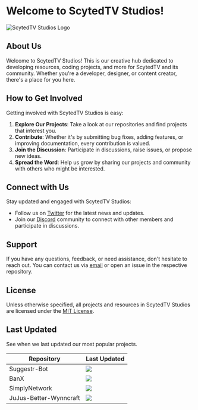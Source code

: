# Welcome to ScytedTV Studios!

![ScytedTV Studios Logo](https://www.scyted.tv/assets/images/meta.jpg)

## About Us

Welcome to ScytedTV Studios! This is our creative hub dedicated to developing resources, coding projects, and more for ScytedTV and its community. Whether you're a developer, designer, or content creator, there's a place for you here.

## How to Get Involved

Getting involved with ScytedTV Studios is easy:

1. **Explore Our Projects**: Take a look at our repositories and find projects that interest you.
2. **Contribute**: Whether it's by submitting bug fixes, adding features, or improving documentation, every contribution is valued.
3. **Join the Discussion**: Participate in discussions, raise issues, or propose new ideas.
4. **Spread the Word**: Help us grow by sharing our projects and community with others who might be interested.

## Connect with Us

Stay updated and engaged with ScytedTV Studios:

- Follow us on [Twitter](https://twitter.com/ScytedTV) for the latest news and updates.
- Join our [Discord](http://discord.scyted.tv/) community to connect with other members and participate in discussions.

## Support

If you have any questions, feedback, or need assistance, don't hesitate to reach out. You can contact us via [email](mailto:support@scyted.tv) or open an issue in the respective repository.

## License

Unless otherwise specified, all projects and resources in ScytedTV Studios are licensed under the [MIT License](LICENSE).

## Last Updated
See when we last updated our most popular projects.

| Repository             | Last Updated      |
| ---------------------- | ----------------- |
| Suggestr-Bot           | [![][sbi]][sbl]   |
| BanX                   | [![][bxi]][bxl]   |
| SimplyNetwork          | [![][sni]][snl]   |
| JuJus-Better-Wynncraft | [![][jbwi]][jbwl] |

[bxi]: https://img.shields.io/github/last-commit/ScytedTV-Studios/BanX?display_timestamp=author
[bxl]: https://github.com/ScytedTV-Studios/BanX
[sbi]: https://img.shields.io/github/last-commit/ScytedTV-Studios/Suggestr-Bot?label
[sbl]: https://github.com/ScytedTV-Studios/Suggestr-Bot
[sni]: https://img.shields.io/github/last-commit/ScytedTV-Studios/SimplyNetwork?label
[snl]: https://github.com/ScytedTV-Studios/SimplyNetwork
[jbwi]: https://img.shields.io/github/last-commit/ScytedTV-Studios/JuJus-Better-Wynncraft?label
[jbwl]: https://github.com/ScytedTV-Studios/JuJus-Better-Wynncraft
